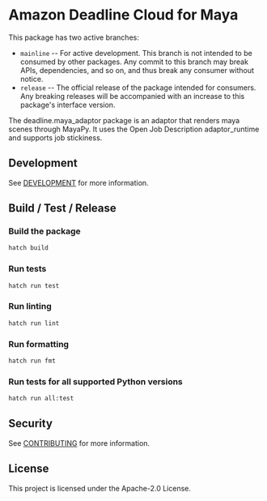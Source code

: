 # Amazon Deadline Cloud for Maya

This package has two active branches:

- `mainline` -- For active development. This branch is not intended to be consumed by other packages. Any commit to this branch may break APIs, dependencies, and so on, and thus break any consumer without notice.
- `release` -- The official release of the package intended for consumers. Any breaking releases will be accompanied with an increase to this package's interface version.

The deadline.maya_adaptor package is an adaptor that renders maya scenes through MayaPy. It uses the Open Job Description adaptor_runtime and supports job stickiness.

## Development

See [DEVELOPMENT](DEVELOPMENT.md) for more information.

## Build / Test / Release

### Build the package

```bash
hatch build
```

### Run tests

```bash
hatch run test
```

### Run linting

```bash
hatch run lint
```

### Run formatting

```bash
hatch run fmt
```

### Run tests for all supported Python versions

```bash
hatch run all:test
```

## Security

See [CONTRIBUTING](CONTRIBUTING.md#security-issue-notifications) for more information.

## License

This project is licensed under the Apache-2.0 License.
